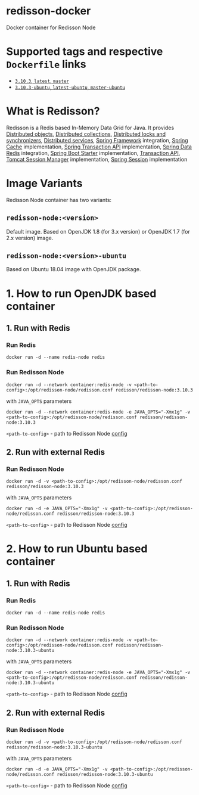 # redisson-docker
Docker container for Redisson Node

# Supported tags and respective `Dockerfile` links
-	[`3.10.3`, `latest`, `master`](https://github.com/redisson/redisson-docker/blob/master/Dockerfile)
-	[`3.10.3-ubuntu`, `latest-ubuntu`, `master-ubuntu`](https://github.com/redisson/redisson-docker/blob/master-ubuntu/Dockerfile)

# What is Redisson?

Redisson is a Redis based In-Memory Data Grid for Java. It provides [Distributed objects](https://github.com/redisson/redisson/wiki/6.-Distributed-objects), [Distributed collections](https://github.com/redisson/redisson/wiki/7.-Distributed-collections), [Distributed locks and synchronizers](https://github.com/redisson/redisson/wiki/8.-Distributed-locks-and-synchronizers), [Distributed services](https://github.com/redisson/redisson/wiki/9.-distributed-services), [Spring Framework](https://github.com/redisson/redisson/wiki/14.-Integration%20with%20frameworks#141-spring-framework) integration, [Spring Cache](https://github.com/redisson/redisson/wiki/14.-Integration%20with%20frameworks/#142-spring-cache) implementation, [Spring Transaction API](https://github.com/redisson/redisson/wiki/14.-Integration-with-frameworks/#147-spring-transaction-manager) implementation, [Spring Data Redis](https://github.com/redisson/redisson/wiki/14.-Integration-with-frameworks/#148-spring-data-redis) integration, [Spring Boot Starter](https://github.com/redisson/redisson/wiki/14.-Integration-with-frameworks/#149-spring-boot-starter) implementation, [Transaction API](https://github.com/redisson/redisson/wiki/10.-Additional-features#104-transactions), [Tomcat Session Manager](https://github.com/redisson/redisson/wiki/14.-Integration%20with%20frameworks#145-tomcat-redis-session-manager) implementation, [Spring Session](https://github.com/redisson/redisson/wiki/14.-Integration%20with%20frameworks/#146-spring-session) implementation

# Image Variants

Redisson Node container has two variants:

## `redisson-node:<version>`

Default image. Based on OpenJDK 1.8 (for 3.x version) or OpenJDK 1.7 (for 2.x version) image.

## `redisson-node:<version>-ubuntu`

Based on Ubuntu 18.04 image with OpenJDK package.

# 1. How to run OpenJDK based container

## 1. Run with Redis

### Run Redis
    docker run -d --name redis-node redis

### Run Redisson Node
    docker run -d --network container:redis-node -v <path-to-config>:/opt/redisson-node/redisson.conf redisson/redisson-node:3.10.3
with `JAVA_OPTS` parameters

    docker run -d --network container:redis-node -e JAVA_OPTS="-Xmx1g" -v <path-to-config>:/opt/redisson-node/redisson.conf redisson/redisson-node:3.10.3

`<path-to-config>` - path to Redisson Node [config](https://github.com/redisson/redisson/wiki/12.-Standalone-node#122-configuration)

## 2. Run with external Redis

### Run Redisson Node
    docker run -d -v <path-to-config>:/opt/redisson-node/redisson.conf redisson/redisson-node:3.10.3
with `JAVA_OPTS` parameters

    docker run -d -e JAVA_OPTS="-Xmx1g" -v <path-to-config>:/opt/redisson-node/redisson.conf redisson/redisson-node:3.10.3

`<path-to-config>` - path to Redisson Node [config](https://github.com/redisson/redisson/wiki/12.-Standalone-node#122-configuration)


# 2. How to run Ubuntu based container

## 1. Run with Redis

### Run Redis
    docker run -d --name redis-node redis

### Run Redisson Node
    docker run -d --network container:redis-node -v <path-to-config>:/opt/redisson-node/redisson.conf redisson/redisson-node:3.10.3-ubuntu
with `JAVA_OPTS` parameters

    docker run -d --network container:redis-node -e JAVA_OPTS="-Xmx1g" -v <path-to-config>:/opt/redisson-node/redisson.conf redisson/redisson-node:3.10.3-ubuntu

`<path-to-config>` - path to Redisson Node [config](https://github.com/redisson/redisson/wiki/12.-Standalone-node#122-configuration)

## 2. Run with external Redis

### Run Redisson Node
    docker run -d -v <path-to-config>:/opt/redisson-node/redisson.conf redisson/redisson-node:3.10.3-ubuntu
with `JAVA_OPTS` parameters

    docker run -d -e JAVA_OPTS="-Xmx1g" -v <path-to-config>:/opt/redisson-node/redisson.conf redisson/redisson-node:3.10.3-ubuntu

`<path-to-config>` - path to Redisson Node [config](https://github.com/redisson/redisson/wiki/12.-Standalone-node#122-configuration)
